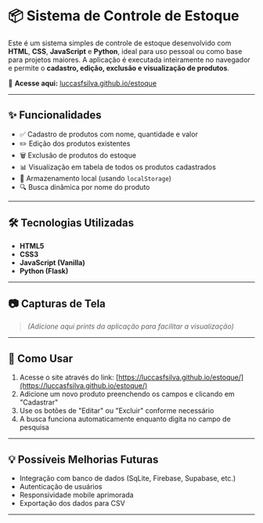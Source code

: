 # 📦 Sistema de Controle de Estoque

Este é um sistema simples de controle de estoque desenvolvido com **HTML**, **CSS**, **JavaScript** e **Python**, ideal para uso pessoal ou como base para projetos maiores. A aplicação é executada inteiramente no navegador e permite o **cadastro, edição, exclusão e visualização de produtos**.

🔗 **Acesse aqui:** [luccasfsilva.github.io/estoque](https://github.com/luccasfsilva/estoque)

---

## ✨ Funcionalidades

- ✅ Cadastro de produtos com nome, quantidade e valor
- ✏️ Edição dos produtos existentes
- 🗑️ Exclusão de produtos do estoque
- 📊 Visualização em tabela de todos os produtos cadastrados
- 💾 Armazenamento local (usando `localStorage`)
- 🔍 Busca dinâmica por nome do produto

---

## 🛠️ Tecnologias Utilizadas

- **HTML5**
- **CSS3**
- **JavaScript (Vanilla)**
- **Python (Flask)**

---

## 📷 Capturas de Tela

> *(Adicione aqui prints da aplicação para facilitar a visualização)*

---

## 🚀 Como Usar

1. Acesse o site através do link: [https://luccasfsilva.github.io/estoque/](https://luccasfsilva.github.io/estoque/)
2. Adicione um novo produto preenchendo os campos e clicando em "Cadastrar"
3. Use os botões de "Editar" ou "Excluir" conforme necessário
4. A busca funciona automaticamente enquanto digita no campo de pesquisa

---

## 💡 Possíveis Melhorias Futuras

- Integração com banco de dados (SqLite, Firebase, Supabase, etc.)
- Autenticação de usuários
- Responsividade mobile aprimorada
- Exportação dos dados para CSV

---

